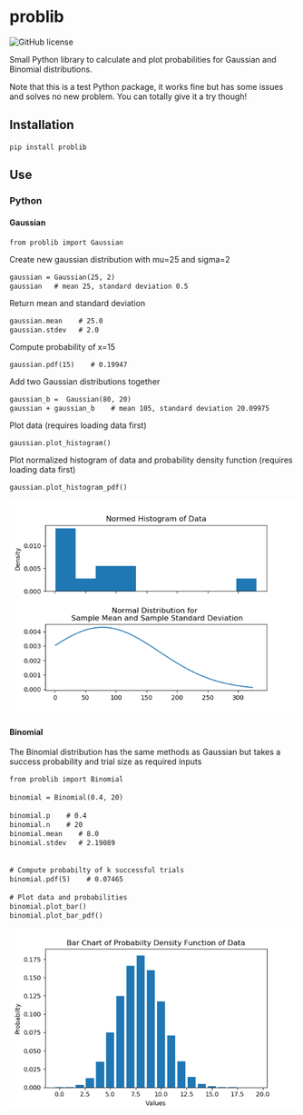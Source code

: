 # problib

<!-- [![PyPI version](https://img.shields.io/pypi/v/problib.svg)](https://pypi.python.org/pypi/problib) -->
<!-- ![Supported Python versions](https://img.shields.io/pypi/pyversions/problib.svg) -->

![GitHub license](https://img.shields.io/github/license/lisza/problib)

Small Python library to calculate and plot probabilities for Gaussian and Binomial distributions.

Note that this is a test Python package, it works fine but has some issues and solves no new problem. You can totally give it a try though!


## Installation
```
pip install problib
```

## Use
### Python
#### Gaussian
```
from problib import Gaussian
```

Create new gaussian distribution with mu=25 and sigma=2
```
gaussian = Gaussian(25, 2)
gaussian   # mean 25, standard deviation 0.5
```

Return mean and standard deviation
```
gaussian.mean    # 25.0
gaussian.stdev   # 2.0
```

Compute probability of x=15
```
gaussian.pdf(15)    # 0.19947
```

Add two Gaussian distributions together
```
gaussian_b =  Gaussian(80, 20)
gaussian + gaussian_b    # mean 105, standard deviation 20.09975
```

Plot data (requires loading data first)
```
gaussian.plot_histogram()
```

Plot normalized histogram of data and probability density function (requires loading data first)
```
gaussian.plot_histogram_pdf()
```
![gaussian_pdf_plot](https://github.com/lisza/problib/blob/master/gauss_histogram_pdf_plot.png)


#### Binomial
The Binomial distribution has the same methods as Gaussian but takes a success probability and trial size as required inputs

```
from problib import Binomial

binomial = Binomial(0.4, 20)

binomial.p    # 0.4
binomial.n    # 20
binomial.mean    # 8.0
binomial.stdev   # 2.19089


# Compute probabilty of k successful trials
binomial.pdf(5)    # 0.07465

# Plot data and probabilities
binomial.plot_bar()
binomial.plot_bar_pdf()
```
![binomial_pdf_plot](https://github.com/lisza/problib/blob/master/binomial_bar_pdf_plot.png)
